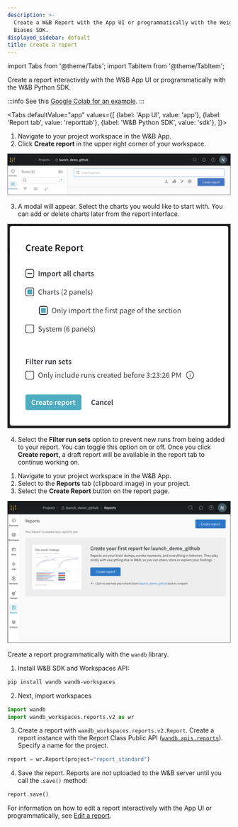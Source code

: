 ```yaml
---
description: >-
  Create a W&B Report with the App UI or programmatically with the Weights &
  Biases SDK.
displayed_sidebar: default
title: Create a report
---
```

import Tabs from '@theme/Tabs';
import TabItem from '@theme/TabItem';

Create a report interactively with the W&B App UI or programmatically with the W&B Python SDK.

:::info
See this [Google Colab for an example](https://colab.research.google.com/github/wandb/examples/blob/master/colabs/intro/Report_API_Quickstart.ipynb).
:::

<Tabs
  defaultValue="app"
  values={[
    {label: 'App UI', value: 'app'},
    {label: 'Report tab', value: 'reporttab'},
    {label: 'W&B Python SDK', value: 'sdk'},
  ]}>
  <TabItem value="app">

1. Navigate to your project workspace in the W&B App.
2. Click **Create report** in the upper right corner of your workspace.

![](/images/reports/create_a_report_button.png)

3. A modal will appear. Select the charts you would like to start with. You can add or delete charts later from the report interface.

![](/images/reports/create_a_report_modal.png)

4. Select the **Filter run sets** option to prevent new runs from being added to your report. You can toggle this option on or off. Once you click **Create report,** a draft report will be available in the report tab to continue working on.


  </TabItem>
  <TabItem value="reporttab">

1. Navigate to your project workspace in the W&B App.
2. Select to the **Reports** tab (clipboard image) in your project.
3. Select the **Create Report** button on the report page. 

![](/images/reports/create_report_button.png)
  </TabItem>
  <TabItem value="sdk">

Create a report programmatically with the `wandb` library. 

1. Install W&B SDK and Workspaces API:
```bash
pip install wandb wandb-workspaces
```
2. Next, import workspaces
```python
import wandb
import wandb_workspaces.reports.v2 as wr
```
3. Create a report with `wandb_workspaces.reports.v2.Report`. Create a report instance with the Report Class Public API ([`wandb.apis.reports`](/ref/python/public-api/api#reports)). Specify a name for the project.


```python
report = wr.Report(project="report_standard")
```

4. Save the report. Reports are not uploaded to the W&B server until you call the .`save()` method:

```python
report.save()
```

For information on how to edit a report interactively with the App UI or programmatically, see [Edit a report](/guides/reports/edit-a-report).
  </TabItem>
</Tabs>
